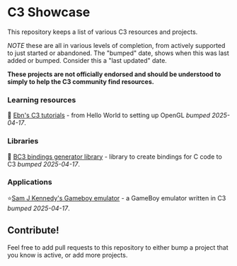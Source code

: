 # C3 Showcase

This repository keeps a list of various C3 resources and projects.

*NOTE* these are all in various levels of completion, from actively supported to just started or abandoned. The "bumped" date,
shows when this was last added or bumped. Consider this a "last updated" date.

**These projects are not officially endorsed and should be understood to simply to help the C3 community find resources.**

### Learning resources

📖 [Ebn's C3 tutorials](https://ebn.codeberg.page/programming/c3/) - from Hello World to setting up OpenGL *bumped 2025-04-17*.

### Libraries

📁 [BC3 bindings generator library](https://github.com/vssukharev/bc3) - library to create bindings for C code to C3 *bumped 2025-04-17*.

### Applications

⭐[Sam J Kennedy's Gameboy emulator](https://github.com/samjkennedy/gbc3) - a GameBoy emulator written in C3 *bumped 2025-04-17*.

## Contribute!

Feel free to add pull requests to this repository to either bump a project that you know is active, or add more projects.
